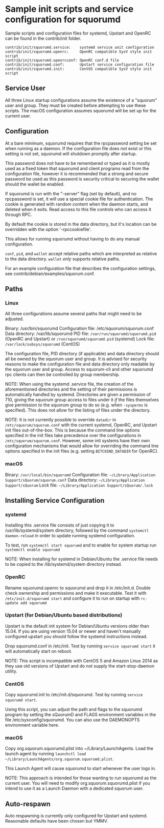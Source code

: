 Sample init scripts and service configuration for squorumd
==========================================================

Sample scripts and configuration files for systemd, Upstart and OpenRC
can be found in the contrib/init folder.

    contrib/init/squorumd.service:    systemd service unit configuration
    contrib/init/squorumd.openrc:     OpenRC compatible SysV style init script
    contrib/init/squorumd.openrcconf: OpenRC conf.d file
    contrib/init/squorumd.conf:       Upstart service configuration file
    contrib/init/squorumd.init:       CentOS compatible SysV style init script

Service User
---------------------------------

All three Linux startup configurations assume the existence of a "squorum" user
and group.  They must be created before attempting to use these scripts.
The macOS configuration assumes squorumd will be set up for the current user.

Configuration
---------------------------------

At a bare minimum, squorumd requires that the rpcpassword setting be set
when running as a daemon.  If the configuration file does not exist or this
setting is not set, squorumd will shutdown promptly after startup.

This password does not have to be remembered or typed as it is mostly used
as a fixed token that squorumd and client programs read from the configuration
file, however it is recommended that a strong and secure password be used
as this password is security critical to securing the wallet should the
wallet be enabled.

If squorumd is run with the "-server" flag (set by default), and no rpcpassword is set,
it will use a special cookie file for authentication. The cookie is generated with random
content when the daemon starts, and deleted when it exits. Read access to this file
controls who can access it through RPC.

By default the cookie is stored in the data directory, but it's location can be overridden
with the option '-rpccookiefile'.

This allows for running squorumd without having to do any manual configuration.

`conf`, `pid`, and `wallet` accept relative paths which are interpreted as
relative to the data directory. `wallet` *only* supports relative paths.

For an example configuration file that describes the configuration settings,
see contrib/debian/examples/squorum.conf.

Paths
---------------------------------

### Linux

All three configurations assume several paths that might need to be adjusted.

Binary:              /usr/bin/squorumd
Configuration file:  /etc/squorum/squorum.conf
Data directory:      /var/lib/squorumd
PID file:            `/var/run/squorumd/squorumd.pid` (OpenRC and Upstart) or `/run/squorumd/squorumd.pid` (systemd)
Lock file:           `/var/lock/subsys/squorumd` (CentOS)

The configuration file, PID directory (if applicable) and data directory
should all be owned by the squorum user and group.  It is advised for security
reasons to make the configuration file and data directory only readable by the
squorum user and group.  Access to squorum-cli and other squorumd rpc clients
can then be controlled by group membership.

NOTE: When using the systemd .service file, the creation of the aforementioned
directories and the setting of their permissions is automatically handled by
systemd. Directories are given a permission of 710, giving the squorum group
access to files under it _if_ the files themselves give permission to the
squorum group to do so (e.g. when `-sysperms` is specified). This does not allow
for the listing of files under the directory.

NOTE: It is not currently possible to override `datadir` in
`/etc/squorum/squorum.conf` with the current systemd, OpenRC, and Upstart init
files out-of-the-box. This is because the command line options specified in the
init files take precedence over the configurations in
`/etc/squorum/squorum.conf`. However, some init systems have their own
configuration mechanisms that would allow for overriding the command line
options specified in the init files (e.g. setting `BITCOIND_DATADIR` for
OpenRC).

### macOS

Binary:              `/usr/local/bin/squorumd`
Configuration file:  `~/Library/Application Support/sQuorum/squorum.conf`
Data directory:      `~/Library/Application Support/sQuorum`
Lock file:           `~/Library/Application Support/sQuorum/.lock`

Installing Service Configuration
-----------------------------------

### systemd

Installing this .service file consists of just copying it to
/usr/lib/systemd/system directory, followed by the command
`systemctl daemon-reload` in order to update running systemd configuration.

To test, run `systemctl start squorumd` and to enable for system startup run
`systemctl enable squorumd`

NOTE: When installing for systemd in Debian/Ubuntu the .service file needs to be copied to the /lib/systemd/system directory instead.

### OpenRC

Rename squorumd.openrc to squorumd and drop it in /etc/init.d.  Double
check ownership and permissions and make it executable.  Test it with
`/etc/init.d/squorumd start` and configure it to run on startup with
`rc-update add squorumd`

### Upstart (for Debian/Ubuntu based distributions)

Upstart is the default init system for Debian/Ubuntu versions older than 15.04. If you are using version 15.04 or newer and haven't manually configured upstart you should follow the systemd instructions instead.

Drop squorumd.conf in /etc/init.  Test by running `service squorumd start`
it will automatically start on reboot.

NOTE: This script is incompatible with CentOS 5 and Amazon Linux 2014 as they
use old versions of Upstart and do not supply the start-stop-daemon utility.

### CentOS

Copy squorumd.init to /etc/init.d/squorumd. Test by running `service squorumd start`.

Using this script, you can adjust the path and flags to the squorumd program by
setting the sQuorumD and FLAGS environment variables in the file
/etc/sysconfig/squorumd. You can also use the DAEMONOPTS environment variable here.

### macOS

Copy org.squorum.squorumd.plist into ~/Library/LaunchAgents. Load the launch agent by
running `launchctl load ~/Library/LaunchAgents/org.squorum.squorumd.plist`.

This Launch Agent will cause squorumd to start whenever the user logs in.

NOTE: This approach is intended for those wanting to run squorumd as the current user.
You will need to modify org.squorum.squorumd.plist if you intend to use it as a
Launch Daemon with a dedicated squorum user.

Auto-respawn
-----------------------------------

Auto respawning is currently only configured for Upstart and systemd.
Reasonable defaults have been chosen but YMMV.
